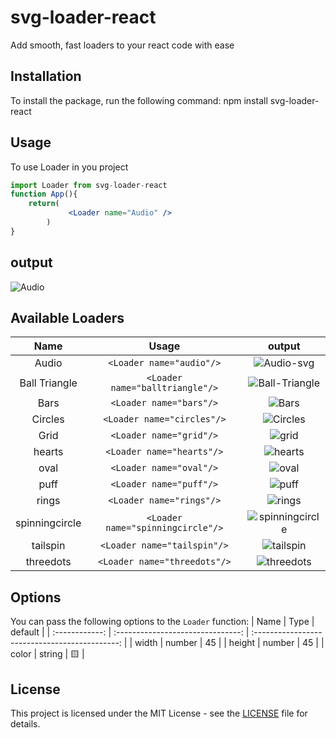 # svg-loader-react

Add smooth, fast loaders to your react code with ease

## Installation

To install the package, run the following command:
npm install svg-loader-react

## Usage

To use Loader in you project

```jsx
import Loader from svg-loader-react
function App(){
    return(
             <Loader name="Audio" />
        )
}
```

## output

![Audio](https://svgur.com/i/opn.svg)

## Available Loaders

|      Name      |               Usage               |                     output                     |
| :------------: | :-------------------------------: | :--------------------------------------------: |
|     Audio      |     `<Loader name="audio"/>`      |   ![Audio-svg](https://svgur.com/i/opn.svg)    |
| Ball Triangle  |  `<Loader name="balltriangle"/>`  | ![Ball-Triangle](https://svgur.com/i/or7.svg)  |
|      Bars      |      `<Loader name="bars"/>`      |      ![Bars](https://svgur.com/i/opV.svg)      |
|    Circles     |    `<Loader name="circles"/>`     |    ![Circles](https://svgur.com/i/oqW.svg)     |
|      Grid      |      `<Loader name="grid"/>`      |      ![grid](https://svgur.com/i/orM.svg)      |
|     hearts     |     `<Loader name="hearts"/>`     |     ![hearts](https://svgur.com/i/orY.svg)     |
|      oval      |      `<Loader name="oval"/>`      |      ![oval](https://svgur.com/i/orh.svg)      |
|      puff      |      `<Loader name="puff"/>`      |      ![puff](https://svgur.com/i/oqu.svg)      |
|     rings      |     `<Loader name="rings"/>`      |     ![rings](https://svgur.com/i/orN.svg)      |
| spinningcircle | `<Loader name="spinningcircle"/>` | ![spinningcircle](https://svgur.com/i/opo.svg) |
|    tailspin    |    `<Loader name="tailspin"/>`    |    ![tailspin](https://svgur.com/i/oqX.svg)    |
|   threedots    |   `<Loader name="threedots"/>`    |   ![threedots](https://svgur.com/i/oqv.svg)    |

## Options

You can pass the following options to the `Loader` function:
| Name | Type | default |
| :------------: | :-------------------------------: | :--------------------------------------------: |
| width | number | 45 |
| height | number | 45 |
| color | string | 🟨 |

## License

This project is licensed under the MIT License - see the [LICENSE](https://github.com/saibendalam/react-svg-loaders/blob/beta/LICENSE) file for details.
